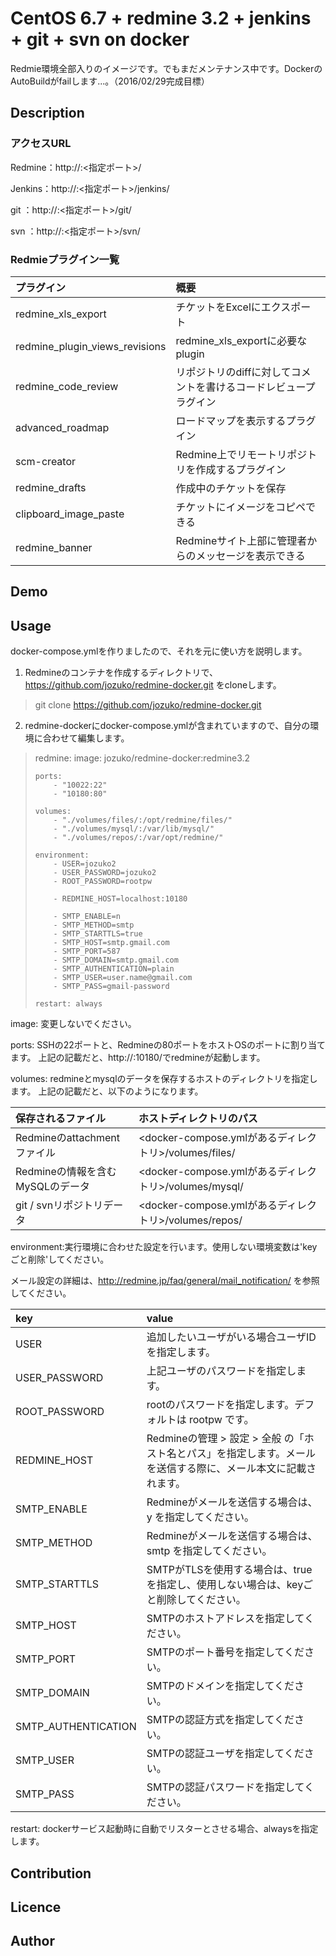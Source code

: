 CentOS 6.7 + redmine 3.2 + jenkins + git + svn on docker
====

Redmie環境全部入りのイメージです。でもまだメンテナンス中です。DockerのAutoBuildがfailします...。（2016/02/29完成目標）

## Description

### アクセスURL

Redmine：http://<host-address>:<指定ポート>/

Jenkins：http://<host-address>:<指定ポート>/jenkins/

git    ：http://<host-address>:<指定ポート>/git/

svn    ：http://<host-address>:<指定ポート>/svn/

### Redmieプラグイン一覧

| プラグイン                     | 概要                                                             |
|:-------------------------------|:-----------------------------------------------------------------|
| redmine_xls_export             | チケットをExcelにエクスポート                                    |
| redmine_plugin_views_revisions | redmine_xls_exportに必要なplugin                                 |
| redmine_code_review            | リポジトリのdiffに対してコメントを書けるコードレビュープラグイン |
| advanced_roadmap               | ロードマップを表示するプラグイン                                 |
| scm-creator                    | Redmine上でリモートリポジトリを作成するプラグイン                |
| redmine_drafts                 | 作成中のチケットを保存                                           |
| clipboard_image_paste          | チケットにイメージをコピペできる                                 |
| redmine_banner                 | Redmineサイト上部に管理者からのメッセージを表示できる            |

## Demo

## Usage

docker-compose.ymlを作りましたので、それを元に使い方を説明します。

1. Redmineのコンテナを作成するディレクトリで、https://github.com/jozuko/redmine-docker.git をcloneします。
> git clone https://github.com/jozuko/redmine-docker.git

2. redmine-dockerにdocker-compose.ymlが含まれていますので、自分の環境に合わせて編集します。

> redmine:
>     image: jozuko/redmine-docker:redmine3.2
>
>     ports:
>         - "10022:22"
>         - "10180:80"
>
>     volumes:
>         - "./volumes/files/:/opt/redmine/files/"
>         - "./volumes/mysql/:/var/lib/mysql/"
>         - "./volumes/repos/:/var/opt/redmine/"
>
>     environment:
>         - USER=jozuko2
>         - USER_PASSWORD=jozuko2
>         - ROOT_PASSWORD=rootpw
>
>         - REDMINE_HOST=localhost:10180
>
>         - SMTP_ENABLE=n
>         - SMTP_METHOD=smtp
>         - SMTP_STARTTLS=true
>         - SMTP_HOST=smtp.gmail.com
>         - SMTP_PORT=587
>         - SMTP_DOMAIN=smtp.gmail.com
>         - SMTP_AUTHENTICATION=plain
>         - SMTP_USER=user.name@gmail.com
>         - SMTP_PASS=gmail-password
>
>     restart: always

image: 変更しないでください。

ports: SSHの22ポートと、Redmineの80ポートをホストOSのポートに割り当てます。
       上記の記載だと、http://<host-address>:10180/でredmineが起動します。

volumes: redmineとmysqlのデータを保存するホストのディレクトリを指定します。
         上記の記載だと、以下のようになります。

| 保存されるファイル               | ホストディレクトリのパス                                         |
|:---------------------------------|:-----------------------------------------------------------------|
| Redmineのattachmentファイル      | <docker-compose.ymlがあるディレクトリ>/volumes/files/            |
| Redmineの情報を含むMySQLのデータ | <docker-compose.ymlがあるディレクトリ>/volumes/mysql/            |
| git / svnリポジトリデータ        | <docker-compose.ymlがあるディレクトリ>/volumes/repos/            |

environment:実行環境に合わせた設定を行います。使用しない環境変数は'keyごと削除'してください。

メール設定の詳細は、http://redmine.jp/faq/general/mail_notification/ を参照してください。


| key                 | value                                                                                                          |
|:--------------------|:---------------------------------------------------------------------------------------------------------------|
| USER                | 追加したいユーザがいる場合ユーザIDを指定します。                                                               |
| USER_PASSWORD       | 上記ユーザのパスワードを指定します。                                                                           |
| ROOT_PASSWORD       | rootのパスワードを指定します。デフォルトは rootpw です。                                                       |
| REDMINE_HOST        | Redmineの管理 > 設定 > 全般 の「ホスト名とパス」を指定します。メールを送信する際に、メール本文に記載されます。 |
| SMTP_ENABLE         | Redmineがメールを送信する場合は、 y を指定してください。                                                       |
| SMTP_METHOD         | Redmineがメールを送信する場合は、 smtp を指定してください。                                                    |
| SMTP_STARTTLS       | SMTPがTLSを使用する場合は、trueを指定し、使用しない場合は、keyごと削除してください。                           |
| SMTP_HOST           | SMTPのホストアドレスを指定してください。                                                                       |
| SMTP_PORT           | SMTPのポート番号を指定してください。                                                                           |
| SMTP_DOMAIN         | SMTPのドメインを指定してください。                                                                             |
| SMTP_AUTHENTICATION | SMTPの認証方式を指定してください。                                                                             |
| SMTP_USER           | SMTPの認証ユーザを指定してください。                                                                           |
| SMTP_PASS           | SMTPの認証パスワードを指定してください。                                                                       |


restart: dockerサービス起動時に自動でリスターとさせる場合、alwaysを指定します。

## Contribution


## Licence



## Author

